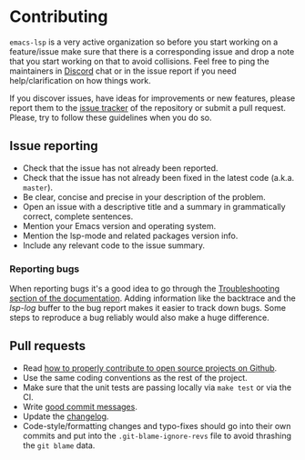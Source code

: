 # Contributing

`emacs-lsp` is a very active organization so before you start working on 
a feature/issue make sure that there is a corresponding issue and drop a 
note that you start working on that to avoid collisions. 
Feel free to ping the maintainers in [Discord](https://discord.gg/Wrqrf42f2h) 
chat or in the issue report if you need help/clarification on how things work.

If you discover issues, have ideas for improvements or new features,
please report them to the [issue tracker][1] of the repository or
submit a pull request. Please, try to follow these guidelines when you
do so.

## Issue reporting

* Check that the issue has not already been reported.
* Check that the issue has not already been fixed in the latest code
  (a.k.a. `master`).
* Be clear, concise and precise in your description of the problem.
* Open an issue with a descriptive title and a summary in grammatically correct,
  complete sentences.
* Mention your Emacs version and operating system.
* Mention the lsp-mode and related packages version info.
* Include any relevant code to the issue summary.

### Reporting bugs

When reporting bugs it's a good idea to go through the [Troubleshooting section
of the documentation][5].  Adding information like the backtrace and the *lsp-log* buffer to
the bug report makes it easier to track down bugs. Some steps to reproduce a bug
reliably would also make a huge difference.

## Pull requests

* Read [how to properly contribute to open source projects on Github][2].
* Use the same coding conventions as the rest of the project.
* Make sure that the unit tests are passing locally via `make test` or via the CI.
* Write [good commit messages][3].
* Update the [changelog][4].
* Code-style/formatting changes and typo-fixes should go into their own commits and put into the `.git-blame-ignore-revs` file to avoid thrashing the `git blame` data.

[1]: https://github.com/emacs-lsp/lsp-mode/issues
[2]: http://gun.io/blog/how-to-github-fork-branch-and-pull-request
[3]: http://tbaggery.com/2008/04/19/a-note-about-git-commit-messages.html
[4]: https://github.com/emacs-lsp/lsp-mode/blob/master/CHANGELOG.org
[5]: https://emacs-lsp.github.io/lsp-mode/page/troubleshooting/
